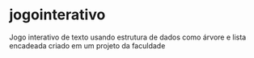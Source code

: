 # jogointerativo
Jogo interativo de texto usando estrutura de dados como árvore e lista encadeada criado em um projeto da faculdade
